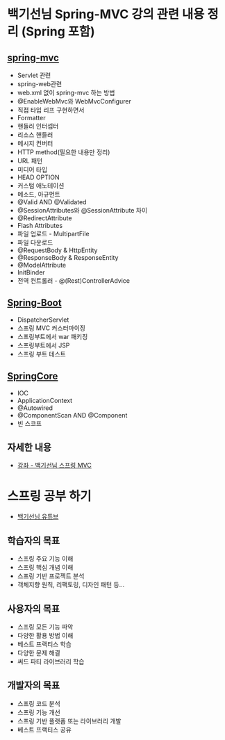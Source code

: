 # 백기선님 Spring-MVC 강의 관련 내용 정리 (Spring 포함)

## [spring-mvc](https://github.com/jeonghyeonkwon/spring-mvc/blob/main/src/main/java/com/jeonghyeon/study/spring5/README.md)
* Servlet 관련
* spring-web관련
* web.xml 없이 spring-mvc 하는 방법
* @EnableWebMvc와 WebMvcConfigurer
* 직접 타입 리프 구현하면서
* Formatter
* 핸들러 인터셉터
* 리소스 핸들러
* 메시지 컨버터
* HTTP method(필요한 내용만 정리)
* URL 패턴
* 미디어 타입
* HEAD OPTION
* 커스텀 애노테이션
* 메소드, 아규먼트
* @Valid AND @Validated
* @SessionAttributes와 @SessionAttribute 차이
* @RedirectAttribute
* Flash Attributes
* 파일 업로드 - MultipartFile
* 파일 다운로드
* @RequestBody & HttpEntity
* @ResponseBody & ResponseEntity
* @ModelAttribute
* InitBinder
* 전역 컨트롤러 - @(Rest)ControllerAdvice


## [Spring-Boot](https://github.com/jeonghyeonkwon/spring-mvc/tree/main/src/main/java/com/jeonghyeon/study/springboot)
* DispatcherServlet
* 스프링 MVC 커스터마이징
* 스프링부트에서 war 패키징
* 스프링부트에서 JSP
* 스프링 부트 테스트


## [SpringCore](https://github.com/jeonghyeonkwon/spring-mvc/blob/main/src/main/java/com/jeonghyeon/study/springcore/README.md)
* IOC
* ApplicationContext
* @Autowired
* @ComponentScan AND @Component
* 빈 스코프

## 자세한 내용
* [강좌 - 백기선님 스프링 MVC](https://www.inflearn.com/course/%EC%9B%B9-mvc)

# 스프링 공부 하기
* [백기선님 유튜브](https://www.youtube.com/watch?v=IXKcNG-kzwM)

## 학습자의 목표
* 스프링 주요 기능 이해
* 스프링 핵심 개념 이해
* 스프링 기반 프로젝트 분석
* 객체지향 원칙, 리팩토링, 디자인 패턴 등...

## 사용자의 목표
* 스프링 모든 기능 파악
* 다양한 활용 방법 이해
* 베스트 프랙티스 학습
* 다양한 문제 해결
* 써드 파티 라이브러리 학습

## 개발자의 목표
* 스프링 코드 분석
* 스프링 기능 개선
* 스프링 기반 플랫폼 또는 라이브러리 개발
* 베스트 프랙티스 공유